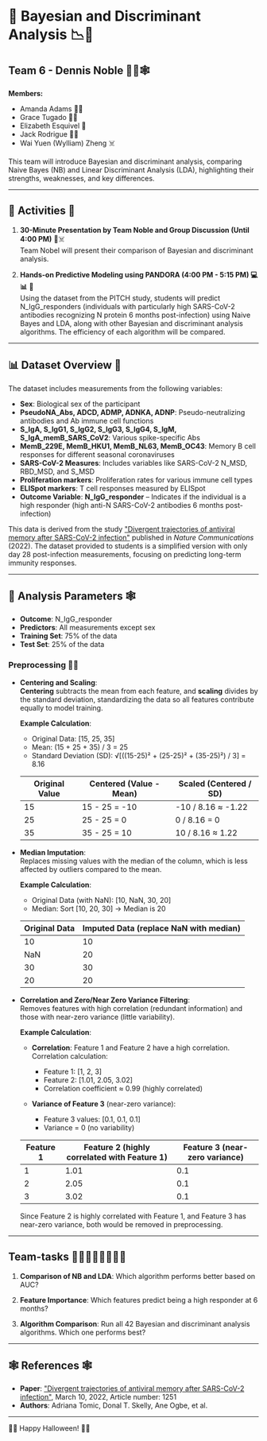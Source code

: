 # 🎃 Bayesian and Discriminant Analysis 📉🧬

## Team 6 - Dennis Noble 🧛‍💀🕸️

**Members:**
- Amanda Adams 🧙‍♀️
- Grace Tugado 🧛‍♀️
- Elizabeth Esquivel 👻
- Jack Rodrigue 🧟‍♂️
- Wai Yuen (Wylliam) Zheng ☠️

This team will introduce Bayesian and discriminant analysis, comparing Naive Bayes (NB) and Linear Discriminant Analysis (LDA), highlighting their strengths, weaknesses, and key differences.

---

## 🎃 Activities 👻

1. **30-Minute Presentation by Team Noble and Group Discussion (Until 4:00 PM)** 🎤☠️  
   Team Nobel will present their comparison of Bayesian and discriminant analysis.

2. **Hands-on Predictive Modeling using PANDORA (4:00 PM - 5:15 PM) 💻📊** 🎃  
   Using the dataset from the PITCH study, students will predict N_IgG_responders (individuals with particularly high SARS-CoV-2 antibodies recognizing N protein 6 months post-infection) using Naive Bayes and LDA, along with other Bayesian and discriminant analysis algorithms. The efficiency of each algorithm will be compared.

---

## 📊 Dataset Overview 🎃

The dataset includes measurements from the following variables:
- **Sex**: Biological sex of the participant
- **PseudoNA_Abs, ADCD, ADMP, ADNKA, ADNP**: Pseudo-neutralizing antibodies and Ab immune cell functions
- **S_IgA, S_IgG1, S_IgG2, S_IgG3, S_IgG4, S_IgM, S_IgA_memB_SARS_CoV2**: Various spike-specific Abs
- **MemB_229E, MemB_HKU1, MemB_NL63, MemB_OC43**: Memory B cell responses for different seasonal coronaviruses
- **SARS-CoV-2 Measures**: Includes variables like SARS-CoV-2 N_MSD, RBD_MSD, and S_MSD
- **Proliferation markers**: Proliferation rates for various immune cell types
- **ELISpot markers**: T cell responses measured by ELISpot
- **Outcome Variable**: **N_IgG_responder** – Indicates if the individual is a high responder (high anti-N SARS-CoV-2 antibodies 6 months post-infection)

This data is derived from the study ["Divergent trajectories of antiviral memory after SARS-CoV-2 infection"](https://github.com/atomiclaboratory/systems_immunology_course_2024/blob/main/Course%20Materials/MODULE%204%20-%20Weeks%207-14/reading%20materials/2022%20PITCH%20study.pdf) published in *Nature Communications* (2022). The dataset provided to students is a simplified version with only day 28 post-infection measurements, focusing on predicting long-term immunity responses.

---

## 🎃 Analysis Parameters 🕸️

- **Outcome**: N_IgG_responder
- **Predictors**: All measurements except sex
- **Training Set**: 75% of the data
- **Test Set**: 25% of the data

### Preprocessing 🧛‍♀️

- **Centering and Scaling**:  
  **Centering** subtracts the mean from each feature, and **scaling** divides by the standard deviation, standardizing the data so all features contribute equally to model training.

  **Example Calculation**:
  
  - Original Data: [15, 25, 35]
  - Mean: (15 + 25 + 35) / 3 = 25
  - Standard Deviation (SD): √[((15-25)² + (25-25)² + (35-25)²) / 3] = 8.16

  | Original Value | Centered (Value - Mean) | Scaled (Centered / SD) |
  |----------------|-------------------------|-------------------------|
  | 15            | 15 - 25 = -10           | -10 / 8.16 ≈ -1.22     |
  | 25            | 25 - 25 = 0             | 0 / 8.16 = 0           |
  | 35            | 35 - 25 = 10            | 10 / 8.16 ≈ 1.22       |

- **Median Imputation**:  
  Replaces missing values with the median of the column, which is less affected by outliers compared to the mean.

  **Example Calculation**:

  - Original Data (with NaN): [10, NaN, 30, 20]
  - Median: Sort [10, 20, 30] → Median is 20

  | Original Data | Imputed Data (replace NaN with median) |
  |---------------|----------------------------------------|
  | 10           | 10                                     |
  | NaN          | 20                                     |
  | 30           | 30                                     |
  | 20           | 20                                     |

- **Correlation and Zero/Near Zero Variance Filtering**:  
  Removes features with high correlation (redundant information) and those with near-zero variance (little variability).

  **Example Calculation**:

  - **Correlation**: Feature 1 and Feature 2 have a high correlation. Correlation calculation:
    - Feature 1: [1, 2, 3]
    - Feature 2: [1.01, 2.05, 3.02]
    - Correlation coefficient ≈ 0.99 (highly correlated)

  - **Variance of Feature 3** (near-zero variance):
    - Feature 3 values: [0.1, 0.1, 0.1]
    - Variance = 0 (no variability)

  | Feature 1 | Feature 2 (highly correlated with Feature 1) | Feature 3 (near-zero variance) |
  |-----------|---------------------------------------------|---------------------------------|
  | 1         | 1.01                                        | 0.1                             |
  | 2         | 2.05                                        | 0.1                             |
  | 3         | 3.02                                        | 0.1                             |

  Since Feature 2 is highly correlated with Feature 1, and Feature 3 has near-zero variance, both would be removed in preprocessing.

---

## Team-tasks 🧟‍♂️🧟‍♀️🧟‍♂️🧟‍♀️
1. **Comparison of NB and LDA**: Which algorithm performs better based on AUC?

2. **Feature Importance**: Which features predict being a high responder at 6 months?

3. **Algorithm Comparison**: Run all 42 Bayesian and discriminant analysis algorithms. Which one performs best?


---

## 🕸️ References 🕸️

- **Paper**: ["Divergent trajectories of antiviral memory after SARS-CoV-2 infection"](https://github.com/atomiclaboratory/systems_immunology_course_2024/blob/main/Course%20Materials/MODULE%204%20-%20Weeks%207-14/reading%20materials/2022%20PITCH%20study.pdf), March 10, 2022, Article number: 1251
- **Authors**: Adriana Tomic, Donal T. Skelly, Ane Ogbe, et al.

---
🎃👻 Happy Halloween! 🎃👻
